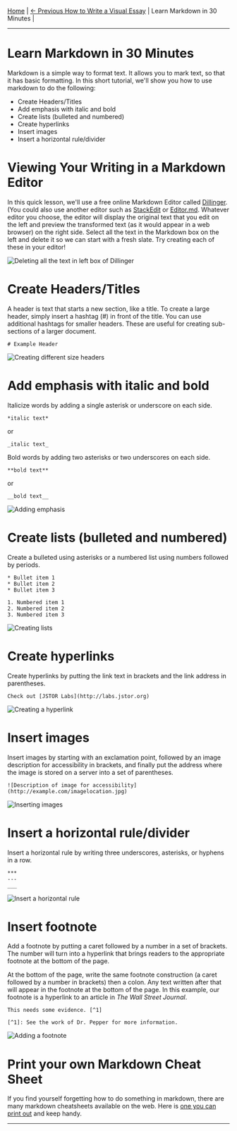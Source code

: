 [Home](../) | [<- Previous How to Write a Visual Essay](authoring-intro.md) | Learn Markdown in 30 Minutes | 
___

# Learn Markdown in 30 Minutes

Markdown is a simple way to format text. It allows you to mark text, so that it has basic formatting. In this short tutorial, we'll show you how to use markdown to do the following:

* Create Headers/Titles
* Add emphasis with italic and bold
* Create lists (bulleted and numbered)
* Create hyperlinks
* Insert images
* Insert a horizontal rule/divider

# Viewing Your Writing in a Markdown Editor

In this quick lesson, we'll use a free online Markdown Editor called [Dillinger](http://dillinger.io). (You could also use another editor such as [StackEdit](http://stackedit.io) or [Editor.md](https://pandao.github.io/editor.md/en.html). Whatever editor you choose, the editor will display the original text that you edit on the left and preview the transformed text (as it would appear in a web browser) on the right side. Select all the text in the Markdown box on the left and delete it so we can start with a fresh slate. Try creating each of these in your editor!

![Deleting all the text in left box of Dillinger](delete-left-box.gif)

# Create Headers/Titles

A header is text that starts a new section, like a title. To create a large header, simply insert a hashtag (#) in front of the title. You can use additional hashtags for smaller headers. These are useful for creating sub-sections of a larger document. 

```
# Example Header
```

![Creating different size headers](headers.gif)

# Add emphasis with italic and bold

Italicize words by adding a single asterisk or underscore on each side.
```
*italic text*
``` 
or 
```
_italic text_
```

Bold words by adding two asterisks or two underscores on each side.
```
**bold text**
```
or 
```
__bold text__
```

![Adding emphasis](emphasis.gif)

# Create lists (bulleted and numbered)

Create a bulleted using asterisks or a numbered list using numbers followed by periods.

```
* Bullet item 1
* Bullet item 2
* Bullet item 3

1. Numbered item 1
2. Numbered item 2
3. Numbered item 3
```

![Creating lists](bullets.gif)

# Create hyperlinks

Create hyperlinks by putting the link text in brackets and the link address in parentheses. 
```
Check out [JSTOR Labs](http://labs.jstor.org)
```

![Creating a hyperlink](hyperlinks.gif)

# Insert images

Insert images by starting with an exclamation point, followed by an image description for accessibility in brackets, and finally put the address where the image is stored on a server into a set of parentheses.
```
![Description of image for accessibility](http://example.com/imagelocation.jpg)
```

![Inserting images](images.gif)

# Insert a horizontal rule/divider

Insert a horizontal rule by writing three underscores, asterisks, or hyphens in a row.
```
***
---
___
```

![Insert a horizontal rule](hrule.gif)

# Insert footnote

Add a footnote by putting a caret followed by a number in a set of brackets. The number will turn into a hyperlink that brings readers to the appropriate footnote at the bottom of the page.

At the bottom of the page, write the same footnote construction (a caret followed by a number in brackets) then a colon. Any text written after that will appear in the footnote at the bottom of the page. In this example, our footnote is a hyperlink to an article in *The Wall Street Journal*.
```
This needs some evidence. [^1]

[^1]: See the work of Dr. Pepper for more information.
```

![Adding a footnote](citation.gif)


# Print your own Markdown Cheat Sheet
If you find yourself forgetting how to do something in markdown, there are many markdown cheatsheets available on the web. Here is [one you can print out](https://guides.github.com/pdfs/markdown-cheatsheet-online.pdf) and keep handy.

___
